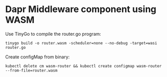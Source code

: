 # Dapr Middleware component using WASM

Use TinyGo to compile the router.go program:

```
tinygo build -o router.wasm -scheduler=none --no-debug -target=wasi router.go
```


Create configMap from binary: 

```
kubectl delete cm wasm-router && kubectl create configmap wasm-router --from-file=router.wasm
```
